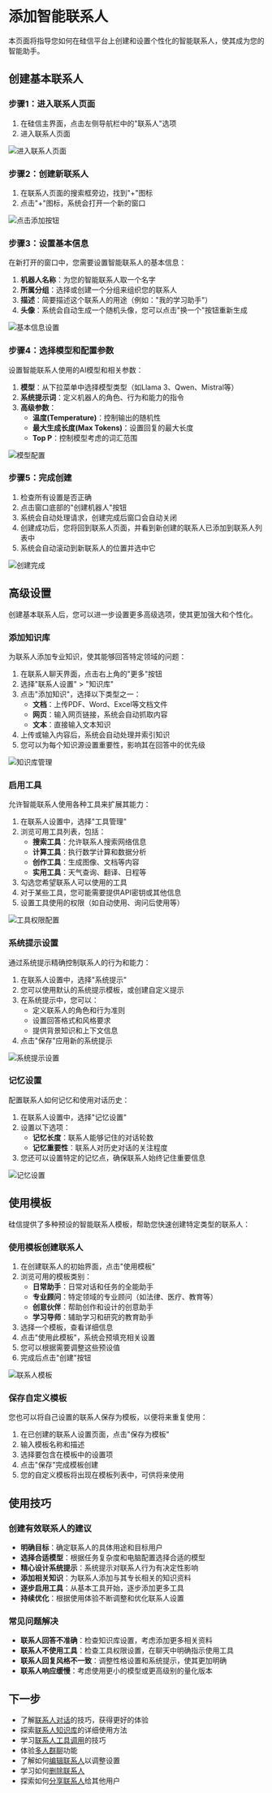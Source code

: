 # 添加智能联系人

本页面将指导您如何在硅信平台上创建和设置个性化的智能联系人，使其成为您的智能助手。

## 创建基本联系人

### 步骤1：进入联系人页面

1. 在硅信主界面，点击左侧导航栏中的"联系人"选项
2. 进入联系人页面

![进入联系人页面](../assets/images/enter-contacts-page.png)

### 步骤2：创建新联系人

1. 在联系人页面的搜索框旁边，找到"+"图标
2. 点击"+"图标，系统会打开一个新的窗口

![点击添加按钮](../assets/images/click-add-contact.png)

### 步骤3：设置基本信息

在新打开的窗口中，您需要设置智能联系人的基本信息：

1. **机器人名称**：为您的智能联系人取一个名字
2. **所属分组**：选择或创建一个分组来组织您的联系人
3. **描述**：简要描述这个联系人的用途（例如："我的学习助手"）
4. **头像**：系统会自动生成一个随机头像，您可以点击"换一个"按钮重新生成

![基本信息设置](../assets/images/robot-basic-info.png)

### 步骤4：选择模型和配置参数

设置智能联系人使用的AI模型和相关参数：

1. **模型**：从下拉菜单中选择模型类型（如Llama 3、Qwen、Mistral等）
2. **系统提示词**：定义机器人的角色、行为和能力的指令
3. **高级参数**：
   - **温度(Temperature)**：控制输出的随机性
   - **最大生成长度(Max Tokens)**：设置回复的最大长度
   - **Top P**：控制模型考虑的词汇范围

![模型配置](../assets/images/model-selection.png)

### 步骤5：完成创建

1. 检查所有设置是否正确
2. 点击窗口底部的"创建机器人"按钮
3. 系统会自动处理请求，创建完成后窗口会自动关闭
4. 创建成功后，您将回到联系人页面，并看到新创建的联系人已添加到联系人列表中
5. 系统会自动滚动到新联系人的位置并选中它

![创建完成](../assets/images/creation-complete.png)

## 高级设置

创建基本联系人后，您可以进一步设置更多高级选项，使其更加强大和个性化。

### 添加知识库

为联系人添加专业知识，使其能够回答特定领域的问题：

1. 在联系人聊天界面，点击右上角的"更多"按钮
2. 选择"联系人设置" > "知识库"
3. 点击"添加知识"，选择以下类型之一：
   - **文档**：上传PDF、Word、Excel等文档文件
   - **网页**：输入网页链接，系统会自动抓取内容
   - **文本**：直接输入文本知识
4. 上传或输入内容后，系统会自动处理并索引知识
5. 您可以为每个知识源设置重要性，影响其在回答中的优先级

![知识库管理](../assets/images/knowledge-base-config.png)

### 启用工具

允许智能联系人使用各种工具来扩展其能力：

1. 在联系人设置中，选择"工具管理"
2. 浏览可用工具列表，包括：
   - **搜索工具**：允许联系人搜索网络信息
   - **计算工具**：执行数学计算和数据分析
   - **创作工具**：生成图像、文档等内容
   - **实用工具**：天气查询、翻译、日程等
3. 勾选您希望联系人可以使用的工具
4. 对于某些工具，您可能需要提供API密钥或其他信息
5. 设置工具使用的权限（如自动使用、询问后使用等）

![工具权限配置](../assets/images/tools-permission.png)

### 系统提示设置

通过系统提示精确控制联系人的行为和能力：

1. 在联系人设置中，选择"系统提示"
2. 您可以使用默认的系统提示模板，或创建自定义提示
3. 在系统提示中，您可以：
   - 定义联系人的角色和行为准则
   - 设置回答格式和风格要求
   - 提供背景知识和上下文信息
4. 点击"保存"应用新的系统提示

![系统提示设置](../assets/images/system-prompt.png)

### 记忆设置

配置联系人如何记忆和使用对话历史：

1. 在联系人设置中，选择"记忆设置"
2. 设置以下选项：
   - **记忆长度**：联系人能够记住的对话轮数
   - **记忆重要性**：联系人对历史对话的关注程度
3. 您还可以设置特定的记忆点，确保联系人始终记住重要信息

![记忆设置](../assets/images/memory-settings.png)

## 使用模板

硅信提供了多种预设的智能联系人模板，帮助您快速创建特定类型的联系人：

### 使用模板创建联系人

1. 在创建联系人的初始界面，点击"使用模板"
2. 浏览可用的模板类别：
   - **日常助手**：日常对话和任务的全能助手
   - **专业顾问**：特定领域的专业顾问（如法律、医疗、教育等）
   - **创意伙伴**：帮助创作和设计的创意助手
   - **学习导师**：辅助学习和研究的教育助手
3. 选择一个模板，查看详细信息
4. 点击"使用此模板"，系统会预填充相关设置
5. 您可以根据需要调整这些预设值
6. 完成后点击"创建"按钮

![联系人模板](../assets/images/robot-templates.png)

### 保存自定义模板

您也可以将自己设置的联系人保存为模板，以便将来重复使用：

1. 在已创建的联系人设置页面，点击"保存为模板"
2. 输入模板名称和描述
3. 选择要包含在模板中的设置项
4. 点击"保存"完成模板创建
5. 您的自定义模板将出现在模板列表中，可供将来使用

## 使用技巧

### 创建有效联系人的建议

- **明确目标**：确定联系人的具体用途和目标用户
- **选择合适模型**：根据任务复杂度和电脑配置选择合适的模型
- **精心设计系统提示**：系统提示对联系人行为有决定性影响
- **添加相关知识**：为联系人添加与其专长相关的知识资料
- **逐步启用工具**：从基本工具开始，逐步添加更多工具
- **持续优化**：根据使用体验不断调整和优化联系人设置

### 常见问题解决

- **联系人回答不准确**：检查知识库设置，考虑添加更多相关资料
- **联系人不使用工具**：检查工具权限设置，在聊天中明确指示使用工具
- **联系人回复风格不一致**：调整性格设置和系统提示，使其更加明确
- **联系人响应缓慢**：考虑使用更小的模型或更高级别的量化版本

## 下一步

- 了解[联系人对话](/contacts/chat)的技巧，获得更好的体验
- 探索[联系人知识库](/contacts/knowledge)的详细使用方法
- 学习[联系人工具调用](/contacts/tools)的技巧
- 体验[多人群聊](/contacts/group-chat)功能
- 了解如何[编辑联系人](/contacts/edit)以调整设置
- 学习如何[删除联系人](/contacts/delete)
- 探索如何[分享联系人](/contacts/share)给其他用户

